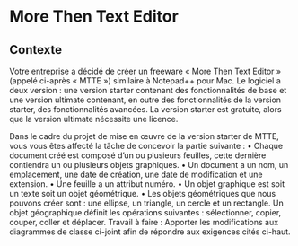 # More Then Text Editor

## Contexte

Votre entreprise a décidé de créer un freeware « More Then Text Editor » (appelé ci-après « MTTE ») similaire à Notepad++ pour Mac.
Le logiciel a deux version : une version starter contenant des fonctionnalités de base et une version ultimate contenant, en outre des fonctionnalités de la version starter, des fonctionnalités avancées. La version starter est gratuite, alors que la version ultimate nécessite une licence.

Dans le cadre du projet de mise en œuvre de la version starter de MTTE, vous vous êtes affecté la tâche de concevoir la partie suivante :
    • Chaque document créé est composé d’un ou plusieurs feuilles, cette dernière contiendra un ou plusieurs objets graphiques.
    • Un document a un nom, un emplacement, une date de création, une date de modification et une extension.
    • Une feuille a un attribut numéro.
    • Un objet graphique est soit un texte soit un objet géométrique.
    • Les objets géométriques que nous pouvons créer sont : une ellipse, un triangle, un cercle et un rectangle. Un objet géographique définit les opérations suivantes : sélectionner, copier, couper, coller et déplacer. Travail à faire : Apporter les modifications aux diagrammes de classe ci-joint afin de répondre aux exigences cités ci-haut.
    
